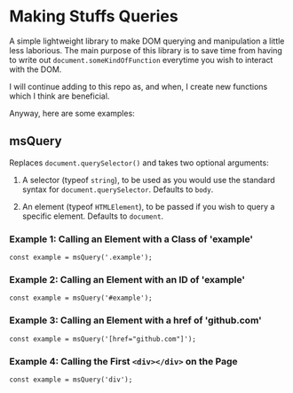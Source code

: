# Making Stuffs Queries
A simple lightweight library to make DOM querying and manipulation a little less laborious. The main purpose of this library is to save time from having to write out `document.someKindOfFunction` everytime you wish to interact with the DOM. 

I will continue adding to this repo as, and when, I create new functions which I think are beneficial. 

Anyway, here are some examples:

## msQuery
Replaces `document.querySelector()` and takes two optional arguments: 

1. A selector (typeof `string`), to be used as you would use the standard syntax for `document.querySelector`. Defaults to `body`.

2. An element (typeof `HTMLElement`), to be passed if you wish to query a specific element. Defaults to `document`.

### Example 1: Calling an Element with a Class of 'example'

```
const example = msQuery('.example');
```

### Example 2: Calling an Element with an ID of 'example'

```
const example = msQuery('#example');
```

### Example 3: Calling an Element with a href of 'github.com'

```
const example = msQuery('[href="github.com"]');
```

### Example 4: Calling the First `<div></div>` on the Page

```
const example = msQuery('div');
```